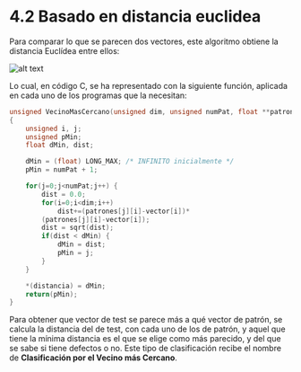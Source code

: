 # 4.2 Basado en distancia euclidea

Para comparar lo que se parecen dos vectores, este algoritmo obtiene la distancia Euclídea entre ellos: 

![alt text](./images/4_2_DE.png "Distancia euclidea")

Lo cual, en código C, se ha representado con la siguiente función, aplicada en cada uno de los programas que la necesitan:

```c
unsigned VecinoMasCercano(unsigned dim, unsigned numPat, float **patrones, float *vector, float *distancia)
{
    unsigned i, j;
    unsigned pMin;
    float dMin, dist;

    dMin = (float) LONG_MAX; /* INFINITO inicialmente */
    pMin = numPat + 1;

    for(j=0;j<numPat;j++) {
        dist = 0.0;
        for(i=0;i<dim;i++)
            dist+=(patrones[j][i]-vector[i])*
        (patrones[j][i]-vector[i]);
        dist = sqrt(dist);
        if(dist < dMin) {
            dMin = dist;
            pMin = j;
        }
    }

    *(distancia) = dMin;
    return(pMin);
}
```

Para obtener que vector de test se parece más a qué vector de patrón, se calcula la distancia del de test, con cada uno de los de patrón, y aquel que tiene la mínima distancia es el que se elige como más parecido, y del que se sabe si tiene defectos o no. Este tipo de clasificación recibe el nombre de **Clasificación por el Vecino más Cercano**.
